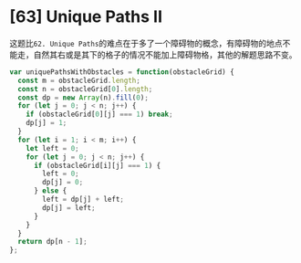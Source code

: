 # [63] Unique Paths II

这题比`62. Unique Paths`的难点在于多了一个障碍物的概念，有障碍物的地点不能走，自然其右或是其下的格子的情况不能加上障碍物格，其他的解题思路不变。

```js
var uniquePathsWithObstacles = function(obstacleGrid) {
  const m = obstacleGrid.length;
  const n = obstacleGrid[0].length;
  const dp = new Array(n).fill(0);
  for (let j = 0; j < n; j++) {
    if (obstacleGrid[0][j] === 1) break;
    dp[j] = 1;
  }
  for (let i = 1; i < m; i++) {
    let left = 0;
    for (let j = 0; j < n; j++) {
      if (obstacleGrid[i][j] === 1) {
        left = 0;
        dp[j] = 0;
      } else {
        left = dp[j] + left;
        dp[j] = left;
      }
    }
  }
  return dp[n - 1];
};
```
